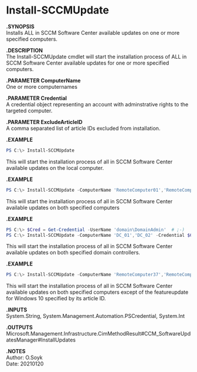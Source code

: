 # Install-SCCMUpdate  
  
**.SYNOPSIS**  
Installs ALL in SCCM Software Center available updates on one or more specified computers.  
  
**.DESCRIPTION**  
The Install-SCCMUpdate cmdlet will start the installation process of ALL in SCCM Software Center available updates for one or more specified computers.  
  
**.PARAMETER  ComputerName**  
One or more computernames  
  
**.PARAMETER  Credential**  
A credential object representing an account with adminstrative rights to the targeted computer.  
  
**.PARAMETER  ExcludeArticleID**  
A comma separated list of article IDs excluded from installation.  
  
**.EXAMPLE**  

```Powershell
PS C:\> Install-SCCMUpdate
```
  
This will start the installation process of all in SCCM Software Center available updates on the local computer.  
  
**.EXAMPLE**  

```Powershell
PS C:\> Install-SCCMUpdate -ComputerName 'RemoteComputer01','RemoteComputer02'
```
  
This will start the installation process of all in SCCM Software Center available updates on both specified computers  
  
**.EXAMPLE**  

```Powershell
PS C:\> $Cred = Get-Credential -UserName 'domain\DomainAdmin'  # ;-)
PS C:\> Install-SCCMUpdate -ComputerName 'DC_01','DC_02' -Credential $Cred
```
  
This will start the installation process of all in SCCM Software Center available updates on both specified domain controllers.  
  
**.EXAMPLE**  

```Powershell
PS C:\> Install-SCCMUpdate -ComputerName 'RemoteComputer37','RemoteComputer73' -Exclude 3012973
```
  
This will start the installation process of all in SCCM Software Center available updates on both specified computers except of the featureupdate for Windows 10 specified by its article ID.  
  
**.INPUTS**  
System.String, System.Management.Automation.PSCredential, System.Int  
  
**.OUTPUTS**  
Microsoft.Management.Infrastructure.CimMethodResult#CCM_SoftwareUpdatesManager#InstallUpdates  
  
**.NOTES**  
Author: O.Soyk  
Date:   20210120  

